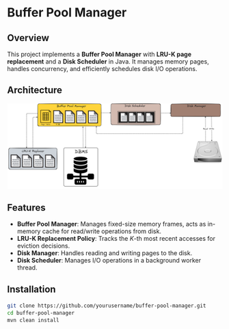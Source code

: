 # Buffer Pool Manager


## Overview
This project implements a **Buffer Pool Manager** with **LRU-K page replacement** and a **Disk Scheduler** in Java. It manages memory pages, handles concurrency, and efficiently schedules disk I/O operations.


## Architecture
![Project Architecture](Architecture.png)
## Features
- **Buffer Pool Manager**: Manages fixed-size memory frames, acts as in-memory cache for read/write operations from disk.
- **LRU-K Replacement Policy**: Tracks the *K*-th most recent accesses for eviction decisions.
- **Disk Manager**: Handles reading and writing pages to the disk.
- **Disk Scheduler**: Manages I/O operations in a background worker thread.

## Installation
```sh
git clone https://github.com/yourusername/buffer-pool-manager.git
cd buffer-pool-manager
mvn clean install
